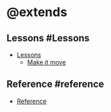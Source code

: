 # @extends

## Lessons #Lessons

* [Lessons](/lessons)
    * [Make it move](/lessons/make-it-move)

## Reference #reference

* [Reference](/reference)
